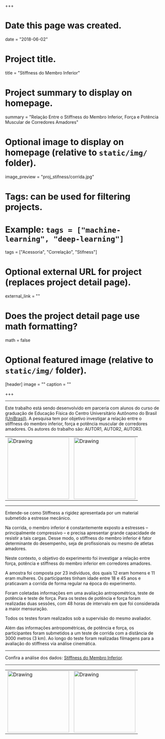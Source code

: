 +++
# Date this page was created.
date = "2018-06-02"

# Project title.
title = "Stiffness do Membro Inferior"

# Project summary to display on homepage.
summary = "Relação Entre o Stiffness do Membro Inferior, Força e Potência Muscular de Corredores Amadores"

# Optional image to display on homepage (relative to `static/img/` folder).
image_preview = "proj_stifness/corrida.jpg"

# Tags: can be used for filtering projects.
# Example: `tags = ["machine-learning", "deep-learning"]`
tags = ["Acessoria", "Correlação", "Stifness"]

# Optional external URL for project (replaces project detail page).
external_link = ""

# Does the project detail page use math formatting?
math = false

# Optional featured image (relative to `static/img/` folder).
[header]
image = ""
caption = ""

+++

---

Este trabalho está sendo desenvolvido em parceria com alunos do curso de graduação de Educação Física do Centro Universitário Autônomo do Brasil [(UniBrasil)][unibrasil]. A pesquisa tem por objetivo investigar a relação entre o stiffness do membro inferior, força e potência muscular de corredores amadores. Os autores do trabalho são: AUTOR1, AUTOR2, AUTOR3.

<table><tr>
<td> <img src="/img/proj_stifness/ufpr.jpg" alt="Drawing" style="width: 200px;"/> </td>
<td> <img src="/img/proj_stifness/unibrasil.png" alt="Drawing" style="width: 200px;"/> </td>
</tr></table>

---

Entende-se como Stiffness a rigidez apresentada por um material submetido a estresse mecânico. 

Na corrida, o membro inferior é constantemente exposto a estresses – principalmente compressivo – e precisa apresentar grande capacidade de resistir a tais cargas. Desse modo, o stiffness do membro inferior é fator determinante do desempenho, seja de profissionais ou mesmo de atletas amadores. 

Neste contexto, o objetivo do experimento foi investigar a relação entre força, potência e stiffness do membro inferior em corredores amadores. 

A amostra foi composta por 23 indivíduos, dos quais 12 eram homens e 11 eram mulheres. Os participantes tinham idade entre 18 e 45 anos e praticavam a corrida de forma regular na época do experimento.

Foram coletadas informações em uma avaliação antropométrica, teste de potência e teste de força. Para os testes de potência e força foram realizadas duas sessões, com 48 horas de intervalo em que foi considerada a maior mensuração.

Todos os testes foram realizados sob a supervisão do mesmo avaliador. 

Além das informações antropométricas, de potência e força, os participantes foram submetidos a um teste de corrida com a distância de 3000 metros (3 km). Ao longo do teste foram realizadas filmagens para a avaliação do stiffness via análise cinemática.


---

Confira a análise dos dados: [Stiffness do Membro Inferior](/img/proj_stifness/relatorio.html).

---

<table><tr>
<td> <img src="/img/proj_stifness/ufpr.jpg" alt="Drawing" style="width: 200px;"/> </td>
<td> <img src="/img/proj_stifness/unibrasil.png" alt="Drawing" style="width: 200px;"/> </td>
</tr></table>


[unibrasil]: https://www.unibrasil.com.br/
